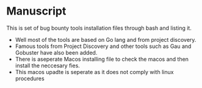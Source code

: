 # Manuscript

This is set of bug bounty tools installation files through bash and listing it. 

* Well most of the tools are based on Go lang and from project discovery.
* Famous tools from Project Discovery and other tools such as Gau and Gobuster have also been added.
* There is aseperate Macos installing file to check the macos and then install the neccesary fies.
* This macos upadte is seperate as it does not comply with linux procedures
